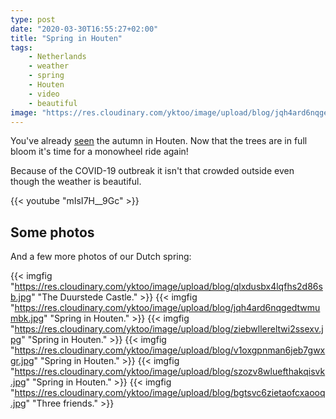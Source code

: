 ```yaml
---
type: post
date: "2020-03-30T16:55:27+02:00"
title: "Spring in Houten"
tags:
    - Netherlands
    - weather
    - spring
    - Houten
    - video
    - beautiful
image: "https://res.cloudinary.com/yktoo/image/upload/blog/jqh4ard6nqgedtwmumbk.jpg"
---
```


You've already [seen](ru;0429) the autumn in Houten. Now that the trees are in full bloom it's time for a monowheel ride again!

Because of the COVID-19 outbreak it isn't that crowded outside even though the weather is beautiful.

<!--more-->

{{< youtube "mIsI7H__9Gc" >}}

## Some photos

And a few more photos of our Dutch spring:

{{< imgfig "https://res.cloudinary.com/yktoo/image/upload/blog/qlxdusbx4lqfhs2d86sb.jpg" "The Duurstede Castle." >}}
{{< imgfig "https://res.cloudinary.com/yktoo/image/upload/blog/jqh4ard6nqgedtwmumbk.jpg" "Spring in Houten." >}}
{{< imgfig "https://res.cloudinary.com/yktoo/image/upload/blog/ziebwllereltwi2ssexv.jpg" "Spring in Houten." >}}
{{< imgfig "https://res.cloudinary.com/yktoo/image/upload/blog/v1oxgpnman6jeb7gwxgr.jpg" "Spring in Houten." >}}
{{< imgfig "https://res.cloudinary.com/yktoo/image/upload/blog/szozv8wluefthakqisvk.jpg" "Spring in Houten." >}}
{{< imgfig "https://res.cloudinary.com/yktoo/image/upload/blog/bgtsvc6zietaofcxaooq.jpg" "Three friends." >}}
